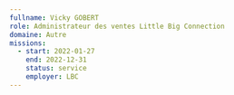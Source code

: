 ```yaml
---
fullname: Vicky GOBERT
role: Administrateur des ventes Little Big Connection
domaine: Autre
missions:
  - start: 2022-01-27
    end: 2022-12-31
    status: service
    employer: LBC
---
```



